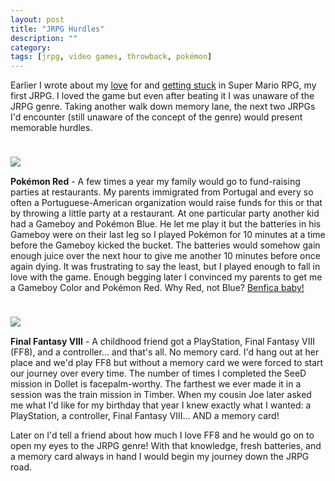 ```yaml
---
layout: post
title: "JRPG Hurdles"
description: ""
category: 
tags: [jrpg, video games, throwback, pokémon]
---
```


Earlier I wrote about my [love][1] for and [getting stuck][2] in Super Mario RPG, my first JRPG. I loved the game but even after beating it I was unaware of the JRPG genre.  Taking another walk down memory lane, the next two JRPGs I'd encounter (still unaware of the concept of the genre) would present memorable hurdles.

<div>
	<img class="rounded-corners" style="max-width: 700px; border: 1px; margin-top: 24px;" src="{{ site.images2018 }}/03-14/pokemon.jpg"/>
	<p class="caption-text" style="line-height: 1.5em; margin-bottom: 15px;"><strong></strong></p>
</div>

**Pokémon Red** - A few times a year my family would go to fund-raising parties at restaurants. My parents immigrated from Portugal and every so often a Portuguese-American organization would raise funds for this or that by throwing a little party at a restaurant. At one particular party another kid had a Gameboy and Pokémon Blue. He let me play it but the batteries in his Gameboy were on their last leg so I played Pokémon for 10 minutes at a time before the Gameboy kicked the bucket. The batteries would somehow gain enough juice over the next hour to give me another 10 minutes before once again dying. It was frustrating to say the least, but I played enough to fall in love with the game. Enough begging later I convinced my parents to get me a Gameboy Color and Pokémon Red. Why Red, not Blue? [Benfica baby!][3]

<div>
	<img class="rounded-corners" style="max-width: 700px; border: 1px; margin-top: 24px;" src="{{ site.images2018 }}/03-14/ff8.jpg"/>
	<p class="caption-text" style="line-height: 1.5em; margin-bottom: 15px;"><strong></strong></p>
</div>

**Final Fantasy VIII** - A childhood friend got a PlayStation, Final Fantasy VIII (FF8), and a controller... and that's all. No memory card. I'd hang out at her place and we'd play FF8 but without a memory card we were forced to start our journey over every time. The number of times I completed the SeeD mission in Dollet is facepalm-worthy. The farthest we ever made it in a session was the train mission in Timber. When my cousin Joe later asked me what I'd like for my birthday that year I knew exactly what I wanted: a PlayStation, a controller, Final Fantasy VIII... AND a memory card!

Later on I'd tell a friend about how much I love FF8 and he would go on to open my eyes to the JRPG genre! With that knowledge, fresh batteries, and a memory card always in hand I would begin my journey down the JRPG road.

[1]: {{site.base_url}}/2018/02/14/valentines-day-first-love/
[2]: {{site.base_url}}/2018/02/18/stuck-in-super-mario-rpg/
[3]: https://twitter.com/slbenfica
